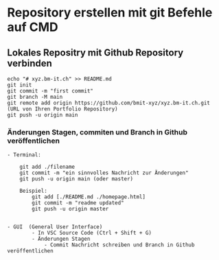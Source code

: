 ﻿# Repository erstellen mit git Befehle auf CMD

## Lokales Repositry mit Github Repository verbinden

	echo "# xyz.bm-it.ch" >> README.md
	git init
	git commit -m "first commit"
	git branch -M main
	git remote add origin https://github.com/bmit-xyz/xyz.bm-it.ch.git (URL von Ihren Portfolio Repository)
	git push -u origin main

###  Änderungen Stagen, commiten und Branch in Github veröffentlichen 

	- Terminal:  

		git add ./filename 
		git commit -m "ein sinnvolles Nachricht zur Änderungen"
		git push -u origin main (oder master)
		
		Beispiel: 
			git add [./README.md ./homepage.html]
			git commit -m "readme updated"
			git push -u origin master

	
	- GUI  (General User Interface)
			- In VSC Source Code (Ctrl + Shift + G)
			- Änderungen Stagen
            	- Commit Nachricht schreiben und Branch in Github veröffentlichen
